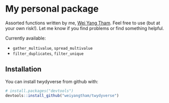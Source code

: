 
<!-- README.md is generated from README.Rmd. Please edit that file -->
My personal package
===================

Assorted functions written by me, [Wei Yang Tham](https://wytham.rbind.io/). Feel free to use (but at your own risk!). Let me know if you find problems or find something helpful.

Currently available:

-   `gather_multivalue`, `spread_multivalue`
-   `filter_duplicates`, `filter_unique`

Installation
------------

You can install twydyverse from github with:

``` r
# install.packages("devtools")
devtools::install_github("weiyangtham/twydyverse")
```
